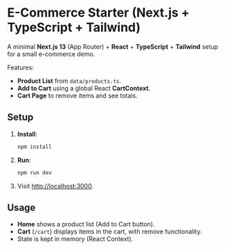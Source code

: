 # E-Commerce Starter (Next.js + TypeScript + Tailwind)

A minimal **Next.js 13** (App Router) + **React** + **TypeScript** + **Tailwind** setup for a small e-commerce demo.

Features:

- **Product List** from `data/products.ts`.
- **Add to Cart** using a global React **CartContext**.
- **Cart Page** to remove items and see totals.

## Setup

1. **Install**:
   ```bash
   npm install
   ```
2. **Run**:
   ```bash
   npm run dev
   ```
3. Visit [http://localhost:3000](http://localhost:3000).

## Usage

- **Home** shows a product list (Add to Cart button).
- **Cart** (`/cart`) displays items in the cart, with remove functionality.
- State is kept in memory (React Context).
